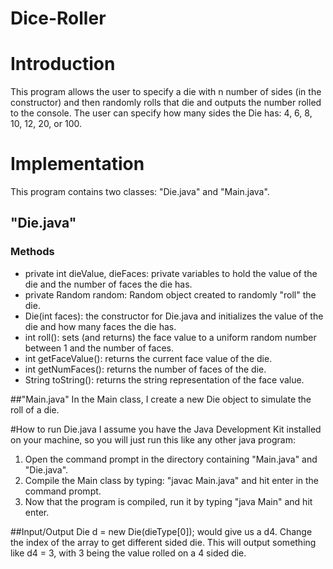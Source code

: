 # Dice-Roller

# Introduction
This program allows the user to specify a die with n number of sides (in the constructor) and then randomly rolls that die and outputs the number rolled to the console. The user can specify how many sides the Die has: 4, 6, 8, 10, 12, 20, or 100. 

# Implementation
This program contains two classes: "Die.java" and "Main.java". 

## "Die.java" 
### Methods
*   private int dieValue, dieFaces: private variables to hold the value of the die and the number of faces the die has.
*  private Random random: Random object created to randomly "roll" the die.
*  Die(int faces): the constructor for Die.java and initializes the value of the die and how many faces the die has. 
*  int roll(): sets (and returns) the face value to a uniform random number between 1 and the number of faces. 
*  int getFaceValue(): returns the current face value of the die. 
*  int getNumFaces(): returns the number of faces of the die. 
*  String toString(): returns the string representation of the face value.

##"Main.java" 
In the Main class, I create a new Die object to simulate the roll of a die. 

#How to run Die.java
I assume you have the Java Development Kit installed on your machine, so you will just run this like any other java program: 
  1.  Open the command prompt in the directory containing "Main.java" and "Die.java". 
  2.  Compile the Main class by typing: "javac Main.java" and hit enter in the command prompt. 
  3.  Now that the program is compiled, run it by typing "java Main" and hit enter.

##Input/Output
Die d = new Die(dieType[0]); would give us a d4. Change the index of the array to get different sided die. This will output something like d4 = 3, with 3 being the value rolled on a 4 sided die.


